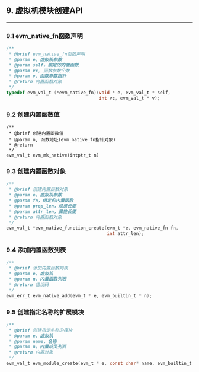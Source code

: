 ## 9. 虚拟机模块创建API

---

### 9.1 evm_native_fn函数声明

```c
/**
 * @brief evm_native_fn函数声明
 * @param e，虚拟机参数
 * @param self，绑定的内置函数
 * @param vc, 函数参数个数
 * @param v，函数参数指针
 * @return 内置函数对象
 */
typedef evm_val_t (*evm_native_fn)(void * e, evm_val_t * self, 
                                   int vc, evm_val_t * v);
```


### 9.2 创建内置函数值

```
/**
 * @brief 创建内置函数值
 * @param n, 函数地址(evm_native_fn指针对象)
 * @return
 */
evm_val_t evm_mk_native(intptr_t n)
```


### 9.3 创建内置函数对象

```c
/**
 * @brief 创建内置函数对象
 * @param e，虚拟机参数
 * @param fn，绑定的内置函数
 * @param prop_len，成员长度
 * @param attr_len，属性长度
 * @return 内置函数对象
 */
evm_val_t *evm_native_function_create(evm_t *e, evm_native_fn fn, 
                                      int attr_len);

```

### 9.4 添加内置函数列表

```c
/**
 * @brief 添加内置函数列表
 * @param e，虚拟机
 * @param n，内置函数列表
 * @return 错误码
 */
evm_err_t evm_native_add(evm_t * e, evm_builtin_t * n);

```


### 9.5 创建指定名称的扩展模块

```c
/**
 * @brief 创建指定名称的模块
 * @param e，虚拟机
 * @param name，名称
 * @param n，内置成员列表
 * @return 内置对象
 */
evm_val_t evm_module_create(evm_t * e, const char* name, evm_builtin_t *n);
```
